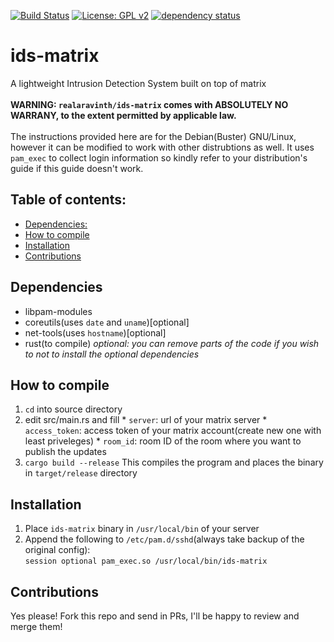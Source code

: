 [![Build Status](https://travis-ci.com/realaravinth/ids-matrix.svg?branch=master)](https://travis-ci.com/realaravinth/ids-matrix)
[![License: GPL v2](https://img.shields.io/badge/License-GPL%20v2-blue.svg)](https://www.gnu.org/licenses/old-licenses/gpl-2.0.en.html)
[![dependency status](https://deps.rs/repo/github/realaravinth/ids-matrix/status.svg?style=flat-square)](https://deps.rs/repo/github/realaravinth/ids-matrix)

# ids-matrix
A lightweight Intrusion Detection System built on top of matrix
<br><br>
**WARNING: `realaravinth/ids-matrix` comes with ABSOLUTELY NO WARRANY, to the extent permitted by applicable law.**
<br><br>
The instructions provided here are for the Debian(Buster) GNU/Linux, however it can be modified to work with other distrubtions as well.
It uses `pam_exec` to collect login information so kindly refer to your distribution's guide if this guide doesn't work.

## Table of contents:

- [Dependencies:](#dependencies)
- [How to compile](#how-to-compile)
- [Installation](#installation)
- [Contributions](#contributions)

## Dependencies

  * libpam-modules
  * coreutils(uses `date` and `uname`)[optional]
  * net-tools(uses `hostname`)[optional]<br>
  * rust(to compile)
  *optional: you can remove parts of the code if you wish to not to install the optional dependencies*

## How to compile

  1. `cd` into source directory
  2. edit src/main.rs and fill
    * `server`: url of your matrix server
    * `access_token`: access token of your matrix account(create new one with least priveleges)
    * `room_id`: room ID of the room where you want to publish the updates
  3. `cargo build --release`
    This compiles the program and places the binary in `target/release` directory

## Installation
  
  1. Place `ids-matrix` binary in `/usr/local/bin` of your server
  2. Append the following to `/etc/pam.d/sshd`(always take backup of the original config):<br>
    `session optional pam_exec.so /usr/local/bin/ids-matrix`
    
## Contributions
Yes please! Fork this repo and send in PRs, I'll be happy to review and merge them!  
